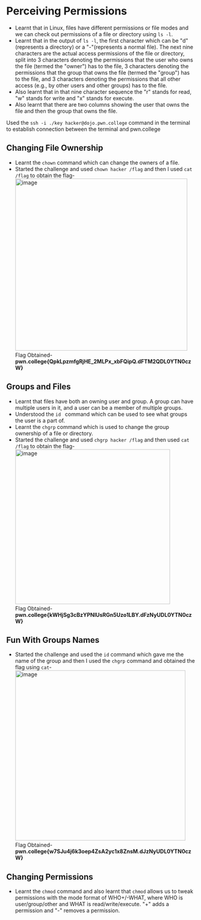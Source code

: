 # Perceiving Permissions
- Learnt that in Linux, files have different permissions or file modes and we can check out permissions of a file or directory using `ls -l`.
- Learnt that in the output of `ls -l`, the first character which can be "d"(represents a directory) or a "-"(represents a normal file).
  The next nine characters are the actual access permissions of the file or directory,
  split into 3 characters denoting the permissions that the user who owns the file (termed the "owner") has to the file,
  3 characters denoting the permissions that the group that owns the file (termed the "group") has to the file,
  and 3 characters denoting the permissions that all other access (e.g., by other users and other groups) has to the file.
- Also learnt that in that nine character sequence the "r" stands for read, "w" stands for write and "x" stands for execute.
- Also learnt that there are two columns showing the user that owns the file and then the group that owns the file.

    
Used the `ssh -i ./key hacker@dojo.pwn.college` command in the terminal to establish connection between the terminal and pwn.college 
## Changing File Ownership
- Learnt the `chown` command which can change the owners of a file.
- Started the challenge and used `chown hacker /flag` and then I used `cat /flag` to obtain the flag-  
  <img width="457" alt="image" src="https://github.com/user-attachments/assets/d9b87f08-ddf9-4c88-afd9-97e442fadc2d">  
  Flag Obtained- **pwn.college{QpkLpzmfgRjHE_2MLPx_xbFQipQ.dFTM2QDL0YTN0czW}**
## Groups and Files
- Learnt that files have both an owning user and group. A group can have multiple users in it, and a user can be a member of multiple groups.
- Understood the `id ` command which can be used to see what groups the user is a part of.
- Learnt the `chgrp` command which is used to change the group ownership of a file or directory.
- Started the challenge and used `chgrp hacker /flag` and then used `cat /flag` to obtain the flag-  
  <img width="411" alt="image" src="https://github.com/user-attachments/assets/6a2c9a3b-d918-4dbb-b837-7184a525af10">  
  Flag Obtained- **pwn.college{kWHjSg3cBzYPNlUsRGn5Uzo1LBY.dFzNyUDL0YTN0czW}**
## Fun With Groups Names
- Started the challenge and used the `id` command which gave me the name of the group and then I used the `chgrp` command and obtained the flag using `cat`-  
  <img width="452" alt="image" src="https://github.com/user-attachments/assets/d15faa2c-3d5d-4370-b944-94963df1c578">  
  Flag Obtained- **pwn.college{w7SJu4j6k3oep4ZsA2yc1x8ZnsM.dJzNyUDL0YTN0czW}**
## Changing Permissions
- Learnt the `chmod` command and also learnt that `chmod` allows us to tweak permissions with the mode format of WHO+/-WHAT, where WHO is user/group/other and WHAT is read/write/execute. "+" adds a permission and "-" removes a permission.




